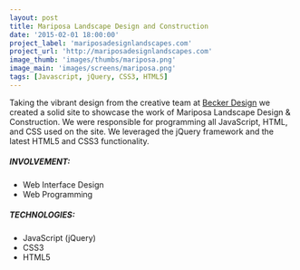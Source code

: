 ```yaml
---
layout: post
title: Mariposa Landscape Design and Construction
date: '2015-02-01 18:00:00'
project_label: 'mariposadesignlandscapes.com'
project_url: 'http://mariposadesignlandscapes.com'
image_thumb: 'images/thumbs/mariposa.png'
image_main: 'images/screens/mariposa.png'
tags: [Javascript, jQuery, CSS3, HTML5]
---
```


Taking the vibrant design from the creative team at [Becker Design](http://beckerdesign.net) we created a solid site to showcase the work of Mariposa Landscape Design & Construction. We were responsible for programming all JavaScript, HTML, and CSS used on the site. We leveraged the jQuery framework and the latest HTML5 and CSS3 functionality.

##### INVOLVEMENT:
* Web Interface Design
* Web Programming

##### TECHNOLOGIES:
* JavaScript (jQuery)
* CSS3
* HTML5
